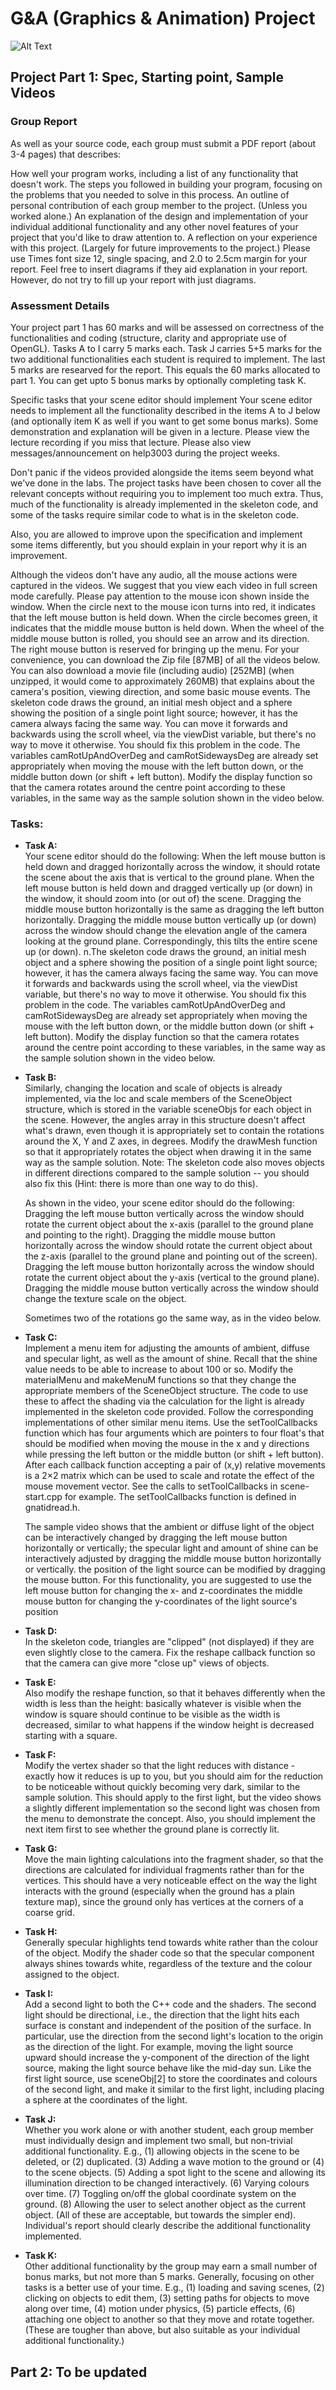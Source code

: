 # G&A (Graphics & Animation) Project

![Alt Text](https://media.giphy.com/media/vcdF5wgMBdyylVaQ7X/giphy.gif)

## Project Part 1: Spec, Starting point, Sample Videos

### Group Report
As well as your source code, each group must submit a PDF report (about 3-4 pages) that describes:

How well your program works, including a list of any functionality that doesn't work.
The steps you followed in building your program, focusing on the problems that you needed to solve in this process.
An outline of personal contribution of each group member to the project. (Unless you worked alone.)
An explanation of the design and implementation of your individual additional functionality and any other novel features of your project that you'd like to draw attention to.
A reflection on your experience with this project. (Largely for future improvements to the project.)
Please use Times font size 12, single spacing, and 2.0 to 2.5cm margin for your report. Feel free to insert diagrams if they aid explanation in your report. However, do not try to fill up your report with just diagrams.
### Assessment Details
Your project part 1 has 60 marks and will be assessed on correctness of the functionalities and coding (structure, clarity and appropriate use of OpenGL). Tasks A to I carry 5 marks each. Task J carries 5+5 marks for the two additional functionalities each student is required to implement. The last 5 marks are researved for the report. This equals the 60 marks allocated to part 1. You can get upto 5 bonus marks by optionally completing task K.

Specific tasks that your scene editor should implement
Your scene editor needs to implement all the functionality described in the items A to J below (and optionally item K as well if you want to get some bonus marks). Some demonstration and explanation will be given in a lecture. Please view the lecture recording if you miss that lecture. Please also view messages/announcement on help3003 during the project weeks.

Don't panic if the videos provided alongside the items seem beyond what we've done in the labs. The project tasks have been chosen to cover all the relevant concepts without requiring you to implement too much extra. Thus, much of the functionality is already implemented in the skeleton code, and some of the tasks require similar code to what is in the skeleton code.

Also, you are allowed to improve upon the specification and implement some items differently, but you should explain in your report why it is an improvement.

Although the videos don't have any audio, all the mouse actions were captured in the videos. We suggest that you view each video in full screen mode carefully. Please pay attention to the mouse icon shown inside the window.
When the circle next to the mouse icon turns into red, it indicates that the left mouse button is held down.
When the circle becomes green, it indicates that the middle mouse button is held down. When the wheel of the middle mouse button is rolled, you should see an arrow and its direction.
The right mouse button is reserved for bringing up the menu.
For your convenience, you can download the Zip file [87MB] of all the videos below.
You can also download a movie file (including audio) [252MB] (when unzipped, it would come to approximately 260MB) that explains about the camera's position, viewing direction, and some basic mouse events.
The skeleton code draws the ground, an initial mesh object and a sphere showing the position of a single point light source; however, it has the camera always facing the same way. You can move it forwards and backwards using the scroll wheel, via the viewDist variable, but there's no way to move it otherwise. You should fix this problem in the code. The variables camRotUpAndOverDeg and camRotSidewaysDeg are already set appropriately when moving the mouse with the left button down, or the middle button down (or shift + left button). Modify the display function so that the camera rotates around the centre point according to these variables, in the same way as the sample solution shown in the video below. 

### Tasks:
* **Task A:**<br/> 
Your scene editor should do the following:
When the left mouse button is held down and dragged horizontally across the window, it should rotate the scene about the axis that is vertical to the ground plane.
When the left mouse button is held down and dragged vertically up (or down) in the window, it should zoom into (or out of) the scene.
Dragging the middle mouse button horizontally is the same as dragging the left button horizontally.
Dragging the middle mouse button vertically up (or down) across the window should change the elevation angle of the camera looking at the ground plane. Correspondingly, this tilts the entire scene up (or down).
n.The skeleton code draws the ground, an initial mesh object and a sphere showing the position of a single point light source; however, it has the camera always facing the same way. You can move it forwards and backwards using the scroll wheel, via the viewDist variable, but there's no way to move it otherwise. You should fix this problem in the code. The variables camRotUpAndOverDeg and camRotSidewaysDeg are already set appropriately when moving the mouse with the left button down, or the middle button down (or shift + left button). Modify the display function so that the camera rotates around the centre point according to these variables, in the same way as the sample solution shown in the video below. 


* **Task B:**<br/>
Similarly, changing the location and scale of objects is already implemented, via the loc and scale members of the SceneObject structure, which is stored in the variable sceneObjs for each object in the scene. However, the angles array in this structure doesn't affect what's drawn, even though it is appropriately set to contain the rotations around the X, Y and Z axes, in degrees. Modify the drawMesh function so that it appropriately rotates the object when drawing it in the same way as the sample solution.
Note: The skeleton code also moves objects in different directions compared to the sample solution -- you should also fix this (Hint: there is more than one way to do this).

  As shown in the video, your scene editor should do the following:
Dragging the left mouse button vertically across the window should rotate the current object about the x-axis (parallel to the ground plane and pointing to the right).
Dragging the middle mouse button horizontally across the window should rotate the current object about the z-axis (parallel to the ground plane and pointing out of the screen).
Dragging the left mouse button horizontally across the window should rotate the current object about the y-axis (vertical to the ground plane).
Dragging the middle mouse button vertically across the window should change the texture scale on the object.


  Sometimes two of the rotations go the same way, as in the video below. 



* **Task C:**<br/>
Implement a menu item for adjusting the amounts of ambient, diffuse and specular light, as well as the amount of shine. Recall that the shine value needs to be able to increase to about 100 or so. Modify the materialMenu and makeMenuM functions so that they change the appropriate members of the SceneObject structure. The code to use these to affect the shading via the calculation for the light is already implemented in the skeleton code provided.
Follow the corresponding implementations of other similar menu items. Use the setToolCallbacks function which has four arguments which are pointers to four float's that should be modified when moving the mouse in the x and y directions while pressing the left button or the middle button (or shift + left button). After each callback function accepting a pair of (x,y) relative movements is a 2×2 matrix which can be used to scale and rotate the effect of the mouse movement vector. See the calls to setToolCallbacks in scene-start.cpp for example. The setToolCallbacks function is defined in gnatidread.h.


  The sample video shows that
the ambient or diffuse light of the object can be interactively changed by dragging the left mouse button horizontally or vertically;
the specular light and amount of shine can be interactively adjusted by dragging the middle mouse button horizontally or vertically.
the position of the light source can be modified by dragging the mouse button. For this functionality, you are suggested to use
the left mouse button for changing the x- and z-coordinates
the middle mouse button for changing the y-coordinates
of the light source's position


* **Task D:**<br/>
In the skeleton code, triangles are "clipped" (not displayed) if they are even slightly close to the camera. Fix the reshape callback function so that the camera can give more "close up" views of objects. 
 

 


* **Task E:**<br/>
Also modify the reshape function, so that it behaves differently when the width is less than the height: basically whatever is visible when the window is square should continue to be visible as the width is decreased, similar to what happens if the window height is decreased starting with a square. 
 


* **Task F:**<br/>
Modify the vertex shader so that the light reduces with distance - exactly how it reduces is up to you, but you should aim for the reduction to be noticeable without quickly becoming very dark, similar to the sample solution. This should apply to the first light, but the video shows a slightly different implementation so the second light was chosen from the menu to demonstrate the concept. Also, you should implement the next item first to see whether the ground plane is correctly lit. 
 


* **Task G:**<br/>
Move the main lighting calculations into the fragment shader, so that the directions are calculated for individual fragments rather than for the vertices. This should have a very noticeable effect on the way the light interacts with the ground (especially when the ground has a plain texture map), since the ground only has vertices at the corners of a coarse grid. 
 


* **Task H:**<br/> Generally specular highlights tend towards white rather than the colour of the object. Modify the shader code so that the specular component always shines towards white, regardless of the texture and the colour assigned to the object.   


* **Task I:**<br/> Add a second light to both the C++ code and the shaders. The second light should be directional, i.e., the direction that the light hits each surface is constant and independent of the position of the surface. In particular, use the direction from the second light's location to the origin as the direction of the light. For example, moving the light source upward should increase the y-component of the direction of the light source, making the light source behave like the mid-day sun. Like the first light source, use sceneObj[2] to store the coordinates and colours of the second light, and make it similar to the first light, including placing a sphere at the coordinates of the light. 
 


* **Task J:**<br/> Whether you work alone or with another student, each group member must individually design and implement two small, but non-trivial additional functionality. E.g., (1) allowing objects in the scene to be deleted, or (2) duplicated. (3) Adding a wave motion to the ground or (4) to the scene objects. (5) Adding a spot light to the scene and allowing its illumination direction to be changed interactively. (6) Varying colours over time. (7) Toggling on/off the global coordinate system on the ground. (8) Allowing the user to select another object as the current object. (All of these are acceptable, but towards the simpler end).
Individual's report should clearly describe the additional functionality implemented. 


* **Task K:**<br/> Other additional functionality by the group may earn a small number of bonus marks, but not more than 5 marks. Generally, focusing on other tasks is a better use of your time. E.g., (1) loading and saving scenes, (2) clicking on objects to edit them, (3) setting paths for objects to move along over time, (4) motion under physics, (5) particle effects, (6) attaching one object to another so that they move and rotate together. (These are tougher than above, but also suitable as your individual additional functionality.)

## Part 2: To be updated
